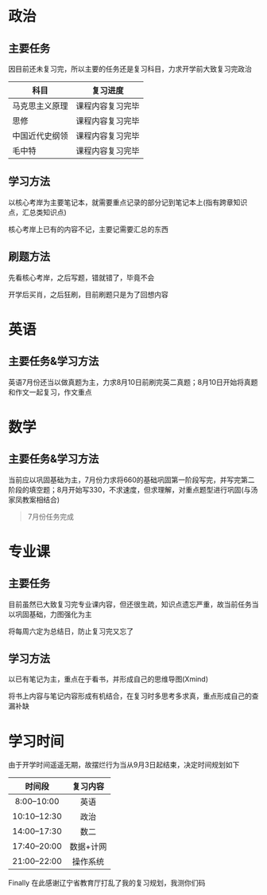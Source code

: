 # 政治

## 主要任务

因目前还未复习完，所以主要的任务还是复习科目，力求开学前大致复习完政治

| 科目           | 复习进度         |
| -------------- | ---------------- |
| 马克思主义原理 | 课程内容复习完毕 |
| 思修           | 课程内容复习完毕 |
| 中国近代史纲领 | 课程内容复习完毕 |
| 毛中特         | 课程内容复习完毕 |

## 学习方法

以核心考岸为主要笔记本，就需要重点记录的部分记到笔记本上(指有跨章知识点，汇总类知识点)

核心考岸上已有的内容不记，主要记需要汇总的东西

## 刷题方法

先看核心考岸，之后写题，错就错了，毕竟不会

开学后买肖，之后狂刷，目前刷题只是为了回想内容

# 英语

## 主要任务&学习方法

英语7月份还当以做真题为主，力求8月10日前刷完英二真题；8月10日开始将真题和作文一起复习，作文重点



# 数学

## 主要任务&学习方法

当前应以巩固基础为主，7月份力求将660的基础巩固第一阶段写完，并写完第二阶段的填空题；8月开始写330，不求速度，但求理解，对重点题型进行巩固(与汤家凤教案相结合)

> 7月份任务完成

# 专业课

## 主要任务

目前虽然已大致复习完专业课内容，但还很生疏，知识点遗忘严重，故当前任务当以巩固基础，力图强化为主

将每周六定为总结日，防止复习完又忘了

## 学习方法

以已有笔记为主，重点在于看书，并形成自己的思维导图(Xmind)

将书上内容与笔记内容形成有机结合，在复习时多思考多求真，重点形成自己的查漏补缺

# 学习时间

由于开学时间遥遥无期，故摆烂行为当从9月3日起结束，决定时间规划如下

|   时间段    | 复习内容  |
| :---------: | :-------: |
| 8:00–10:00  |   英语    |
| 10:10–12:30 |   政治    |
| 14:00–17:30 |   数二    |
| 17:40–20:00 | 数据+计网 |
| 21:00–22:00 | 操作系统  |

Finally 在此感谢辽宁省教育厅打乱了我的复习规划，我测你们码
